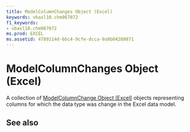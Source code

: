```yaml
---
title: ModelColumnChanges Object (Excel)
keywords: vbaxl10.chm967072
f1_keywords:
- vbaxl10.chm967072
ms.prod: EXCEL
ms.assetid: 4789114d-6bc4-9cfe-dcca-9a9b04280871
---
```



# ModelColumnChanges Object (Excel)

A collection of [ModelColumnChange Object (Excel)](modelcolumnchange-object-excel.md) objects representing columns for which the data type was change in the Excel data model.


## See also



